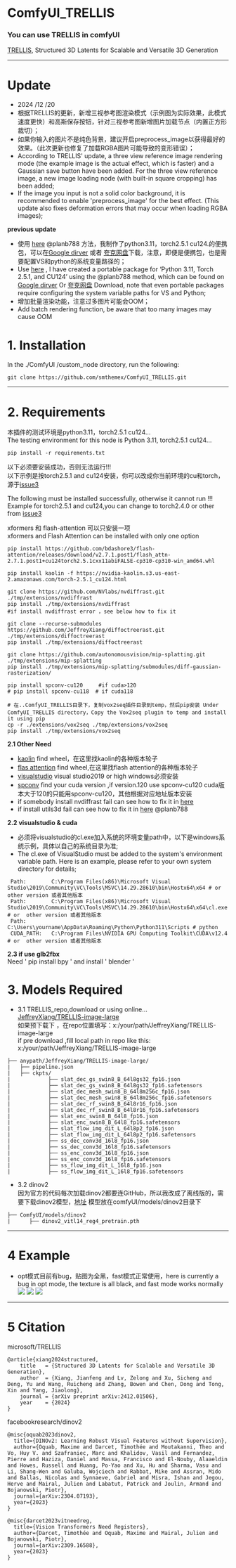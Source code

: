 # ComfyUI_TRELLIS
<h3>You can use TRELLIS in comfyUI </h3>   

[TRELLIS](https://github.com/microsoft/TRELLIS/tree/main), Structured 3D Latents for Scalable and Versatile 3D Generation

---

# Update
* 2024 /12 /20
* 根据TRELLIS的更新，新增三视参考图渲染模式（示例图为实际效果，此模式速度更快）和高斯保存按钮，针对三视参考图新增图片加载节点（内置正方形裁切）；
* 如果你输入的图片不是纯色背景，建议开启preprocess_image以获得最好的效果。（此次更新也修复了加载RGBA图片可能导致的变形错误）； 
* According to TRELLIS' update, a three view reference image rendering mode (the example image is the actual effect, which is faster) and a Gaussian save button have been added. For the three view reference image, a new image loading node (with built-in square cropping) has been added;
* If the image you input is not a solid color background, it is recommended to enable 'preprocess_image' for the best effect. (This update also fixes deformation errors that may occur when loading RGBA images);



**previous update**
* 使用 [here](https://github.com/smthemex/ComfyUI_TRELLIS/issues/6) @planb788 方法，我制作了python3.11，torch2.5.1 cu124.的便携包，可以在[Google dirver](https://drive.google.com/file/d/174StpwP3D1qSD0RuhM1XwTene-5VMiL4/view?usp=drive_link)  或者 [夸克网盘](https://pan.quark.cn/s/8e07717bdff7)下载，注意，即便是便携包，也是需要配置VS和python的系统变量路径的；
*  Use [here](https://github.com/smthemex/ComfyUI_TRELLIS/issues/6) , I have created a portable package for ‘Python 3.11, Torch 2.5.1, and CU124’ using the @planb788 method, which can be found on [Google dirver](https://drive.google.com/file/d/174StpwP3D1qSD0RuhM1XwTene-5VMiL4/view?usp=drive_link) Or [夸克网盘](https://pan.quark.cn/s/8e07717bdff7) Download, note that even portable packages require configuring the system variable paths for VS and Python;
* 增加批量渲染功能，注意过多图片可能会OOM；  
* Add batch rendering function, be aware that too many images may cause OOM    

  
# 1. Installation

In the ./ComfyUI /custom_node directory, run the following:   
```
git clone https://github.com/smthemex/ComfyUI_TRELLIS.git
```

---

# 2. Requirements  
本插件的测试环境是python3.11，torch2.5.1 cu124...       
The testing environment for this node is Python 3.11, torch2.5.1 cu124...    

```
pip install -r requirements.txt
```
以下必须要安装成功，否则无法运行!!!   
以下示例是按torch2.5.1 and cu124安装，你可以改成你当前环境的cu和torch，源于[issue3](https://github.com/microsoft/TRELLIS/issues/3)   

The following must be installed successfully, otherwise it cannot run !!!    
Example for torch2.5.1 and cu124,you can change to torch2.4.0 or other  from [issue3](https://github.com/microsoft/TRELLIS/issues/3)   

xformers 和 flash-attention 可以只安装一项   
xformers and Flash Attention can be installed with only one option   

```
pip install https://github.com/bdashore3/flash-attention/releases/download/v2.7.1.post1/flash_attn-2.7.1.post1+cu124torch2.5.1cxx11abiFALSE-cp310-cp310-win_amd64.whl

pip install kaolin -f https://nvidia-kaolin.s3.us-east-2.amazonaws.com/torch-2.5.1_cu124.html

git clone https://github.com/NVlabs/nvdiffrast.git ./tmp/extensions/nvdiffrast
pip install ./tmp/extensions/nvdiffrast
#if install nvdiffrast error ，see below how to fix it 

git clone --recurse-submodules https://github.com/JeffreyXiang/diffoctreerast.git ./tmp/extensions/diffoctreerast
pip install ./tmp/extensions/diffoctreerast

git clone https://github.com/autonomousvision/mip-splatting.git ./tmp/extensions/mip-splatting
pip install ./tmp/extensions/mip-splatting/submodules/diff-gaussian-rasterization/

pip install spconv-cu120	 #if cuda>120
# pip install spconv-cu118  # if cuda118 

# 在..ComfyUI_TRELLIS目录下，复制vox2seq插件目录到temp，然后pip安装 Under ComfyUI_TRELLIS directory，Copy the Vox2seq plugin to temp and install it using pip  
cp -r ./extensions/vox2seq ./tmp/extensions/vox2seq
pip install ./tmp/extensions/vox2seq

```


**2.1 Other Need**
* [kaolin](https://nvidia-kaolin.s3.us-east-2.amazonaws.com/index.html)   find  wheel，在这里找kaolin的各种版本轮子
* [flas attention](https://github.com/Dao-AILab/flash-attention/releases/)  find  wheel,在这里找flash attention的各种版本轮子
* [visualstudio](https://visualstudio.microsoft.com/zh-hans/)   visual studio2019 or high   windows必须安装
* [spconv](https://github.com/traveller59/spconv)  find your cuda version ,if version.120 use spconv-cu120  cuda版本大于120的只能用spconv-cu120，其他根据对应地址版本安装
* if somebody install nvdiffrast fail can see how to  fix it  in [here  ](https://www.bilibili.com/video/BV1PMkEYzE8h/?vd_source=602446aa977e356a8a57180ba0877271)
* if install utils3d fail can see how to fix it in [here](https://github.com/smthemex/ComfyUI_TRELLIS/issues/6) @planb788

**2.2 visualstudio & cuda**
* 必须将visualstudio的cl.exe加入系统的环境变量path中，以下是windows系统示例，具体以自己的系统目录为准; 
* The cl.exe of VisualStudio must be added to the system's environment variable path. Here is an example, please refer to your own system directory for details;  
```
 Path:        C:\Program Files(x86)\Microsoft Visual Studio\2019\Community\VC\Tools\MSVC\14.29.28610\bin\Hostx64\x64 # or  other version 或者其他版本
 Path:        C:\Program Files(x86)\Microsoft Visual Studio\2019\Community\VC\Tools\MSVC\14.29.28610\bin\Hostx64\x64\cl.exe # or  other version 或者其他版本
 Path:        C:\Users\yourname\AppData\Roaming\Python\Python311\Scripts # python 
 CUDA_PATH:   C:\Program Files\NVIDIA GPU Computing Toolkit\CUDA\v12.4 # or  other version 或者其他版本

```

**2.3 if use glb2fbx**   
Need ' pip install bpy ' and install ' blender ' 


# 3. Models Required 
* 3.1 TRELLIS_repo,download or using online...  
[JeffreyXiang/TRELLIS-image-large](https://huggingface.co/JeffreyXiang/TRELLIS-image-large)   
如果预下载下 ，在repo位置填写：x:/your/path/JeffreyXiang/TRELLIS-image-large  
if pre download ,fill local path in repo like this: x:/your/path/JeffreyXiang/TRELLIS-image-large

```
├── anypath/JeffreyXiang/TRELLIS-image-large/
|   ├── pipeline.json
|   ├── ckpts/
|            ├── slat_dec_gs_swin8_B_64l8gs32_fp16.json
|            ├── slat_dec_gs_swin8_B_64l8gs32_fp16.safetensors
|            ├── slat_dec_mesh_swin8_B_64l8m256c_fp16.json
|            ├── slat_dec_mesh_swin8_B_64l8m256c_fp16.safetensors
|            ├── slat_dec_rf_swin8_B_64l8r16_fp16.json
|            ├── slat_dec_rf_swin8_B_64l8r16_fp16.safetensors
|            ├── slat_enc_swin8_B_64l8_fp16.json
|            ├── slat_enc_swin8_B_64l8_fp16.safetensors
|            ├── slat_flow_img_dit_L_64l8p2_fp16.json
|            ├── slat_flow_img_dit_L_64l8p2_fp16.safetensors
|            ├── ss_dec_conv3d_16l8_fp16.json
|            ├── ss_dec_conv3d_16l8_fp16.safetensors
|            ├── ss_enc_conv3d_16l8_fp16.json
|            ├── ss_enc_conv3d_16l8_fp16.safetensors
|            ├── ss_flow_img_dit_L_16l8_fp16.json
|            ├── ss_flow_img_dit_L_16l8_fp16.safetensors
```
* 3.2 dinov2  
因为官方的代码每次加载dinov2都要连GitHub，所以我改成了离线版的，需要下载dinov2模型，[地址](https://dl.fbaipublicfiles.com/dinov2/dinov2_vitl14/dinov2_vitl14_reg4_pretrain.pth) 
模型放在comfyUI/models/dinov2目录下
```
├── ComfyUI/models/dinov2
|      ├── dinov2_vitl14_reg4_pretrain.pth
```

---

# 4 Example

* opt模式目前有bug，贴图为全黑，fast模式正常使用，here is currently a bug in opt mode, the texture is all black, and fast mode works normally
![](https://github.com/smthemex/ComfyUI_TRELLIS/blob/main/example1220.png)
![](https://github.com/smthemex/ComfyUI_TRELLIS/blob/main/exmaple.png)
![](https://github.com/smthemex/ComfyUI_TRELLIS/blob/main/batch_example.png
)
---


# 5 Citation

microsoft/TRELLIS
```
@article{xiang2024structured,
    title   = {Structured 3D Latents for Scalable and Versatile 3D Generation},
    author  = {Xiang, Jianfeng and Lv, Zelong and Xu, Sicheng and Deng, Yu and Wang, Ruicheng and Zhang, Bowen and Chen, Dong and Tong, Xin and Yang, Jiaolong},
    journal = {arXiv preprint arXiv:2412.01506},
    year    = {2024}
}
```
facebookresearch/dinov2
```
@misc{oquab2023dinov2,
  title={DINOv2: Learning Robust Visual Features without Supervision},
  author={Oquab, Maxime and Darcet, Timothée and Moutakanni, Theo and Vo, Huy V. and Szafraniec, Marc and Khalidov, Vasil and Fernandez, Pierre and Haziza, Daniel and Massa, Francisco and El-Nouby, Alaaeldin and Howes, Russell and Huang, Po-Yao and Xu, Hu and Sharma, Vasu and Li, Shang-Wen and Galuba, Wojciech and Rabbat, Mike and Assran, Mido and Ballas, Nicolas and Synnaeve, Gabriel and Misra, Ishan and Jegou, Herve and Mairal, Julien and Labatut, Patrick and Joulin, Armand and Bojanowski, Piotr},
  journal={arXiv:2304.07193},
  year={2023}
}
```
```
@misc{darcet2023vitneedreg,
  title={Vision Transformers Need Registers},
  author={Darcet, Timothée and Oquab, Maxime and Mairal, Julien and Bojanowski, Piotr},
  journal={arXiv:2309.16588},
  year={2023}
}
```

